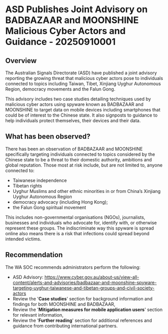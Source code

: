 # ASD Publishes Joint Advisory on BADBAZAAR and MOONSHINE Malicious Cyber Actors and Guidance - 20250910001

## Overview

The Australian Signals Directorate (ASD) have published a joint advisory reporting the growing threat that malicious cyber actors pose to individuals connected to topics including Taiwan, Tibet, Xinjiang Uyghur Autonomous Region, democracy movements and the Falun Gong.

This advisory includes two case studies detailing techniques used by malicious cyber actors using spyware known as BADBAZAAR and MOONSHINE to target data on mobile devices including smartphones that could be of interest to the Chinese state. It also signposts to guidance to help individuals protect themselves, their devices and their data.

## What has been observed?

There has been an observation of BADBAZAAR and MOONSHINE specifically targeting individuals connected to topics considered by the Chinese state to be a threat to their domestic authority, ambitions and global reputation. Those most at risk include, but are not limited to, anyone connected to:

- Taiwanese independence
- Tibetan rights
- Uyghur Muslims and other ethnic minorities in or from China’s Xinjiang Uyghur Autonomous Region
- democracy advocacy (including Hong Kong);
- the Falun Gong spiritual movement

This includes non-governmental organisations (NGOs), journalists, businesses and individuals who advocate for, identify with, or otherwise represent these groups. The indiscriminate way this spyware is spread online also means there is a risk that infections could spread beyond intended victims.

## Recommendation

The WA SOC recommends administrators perform the following:

- ASD Advisory: <https://www.cyber.gov.au/about-us/view-all-content/alerts-and-advisories/badbazaar-and-moonshine-spyware-targeting-uyghur-taiwanese-and-tibetan-groups-and-civil-society-actors>
- Review the '**Case studies**' section for background information and findings for both MOONSHINE and BADBAZAAR,
- Review the '**Mitigation measures for mobile application users**' section for relevant information,
- Review the '**Further reading**' section for additional references and guidance from contributing international partners.